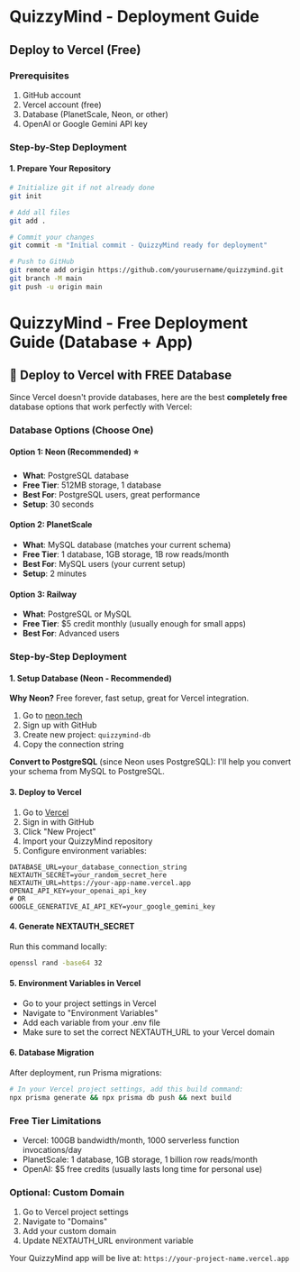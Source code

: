 # QuizzyMind - Deployment Guide

## Deploy to Vercel (Free)

### Prerequisites
1. GitHub account
2. Vercel account (free)
3. Database (PlanetScale, Neon, or other)
4. OpenAI or Google Gemini API key

### Step-by-Step Deployment

#### 1. Prepare Your Repository
```bash
# Initialize git if not already done
git init

# Add all files
git add .

# Commit your changes
git commit -m "Initial commit - QuizzyMind ready for deployment"

# Push to GitHub
git remote add origin https://github.com/yourusername/quizzymind.git
git branch -M main
git push -u origin main
```

# QuizzyMind - Free Deployment Guide (Database + App)

## 🚀 Deploy to Vercel with FREE Database

Since Vercel doesn't provide databases, here are the best **completely free** database options that work perfectly with Vercel:

### Database Options (Choose One)

#### Option 1: Neon (Recommended) ⭐
- **What**: PostgreSQL database
- **Free Tier**: 512MB storage, 1 database
- **Best For**: PostgreSQL users, great performance
- **Setup**: 30 seconds

#### Option 2: PlanetScale 
- **What**: MySQL database (matches your current schema)
- **Free Tier**: 1 database, 1GB storage, 1B row reads/month
- **Best For**: MySQL users (your current setup)
- **Setup**: 2 minutes

#### Option 3: Railway
- **What**: PostgreSQL or MySQL
- **Free Tier**: $5 credit monthly (usually enough for small apps)
- **Best For**: Advanced users

### Step-by-Step Deployment

#### 1. Setup Database (Neon - Recommended)

**Why Neon?** Free forever, fast setup, great for Vercel integration.

1. Go to [neon.tech](https://neon.tech/)
2. Sign up with GitHub
3. Create new project: `quizzymind-db`
4. Copy the connection string

**Convert to PostgreSQL** (since Neon uses PostgreSQL):
I'll help you convert your schema from MySQL to PostgreSQL.

#### 3. Deploy to Vercel
1. Go to [Vercel](https://vercel.com/)
2. Sign in with GitHub
3. Click "New Project"
4. Import your QuizzyMind repository
5. Configure environment variables:

```
DATABASE_URL=your_database_connection_string
NEXTAUTH_SECRET=your_random_secret_here
NEXTAUTH_URL=https://your-app-name.vercel.app
OPENAI_API_KEY=your_openai_api_key
# OR
GOOGLE_GENERATIVE_AI_API_KEY=your_google_gemini_key
```

#### 4. Generate NEXTAUTH_SECRET
Run this command locally:
```bash
openssl rand -base64 32
```

#### 5. Environment Variables in Vercel
- Go to your project settings in Vercel
- Navigate to "Environment Variables"
- Add each variable from your .env file
- Make sure to set the correct NEXTAUTH_URL to your Vercel domain

#### 6. Database Migration
After deployment, run Prisma migrations:
```bash
# In your Vercel project settings, add this build command:
npx prisma generate && npx prisma db push && next build
```

### Free Tier Limitations
- Vercel: 100GB bandwidth/month, 1000 serverless function invocations/day
- PlanetScale: 1 database, 1GB storage, 1 billion row reads/month
- OpenAI: $5 free credits (usually lasts long time for personal use)

### Optional: Custom Domain
1. Go to Vercel project settings
2. Navigate to "Domains" 
3. Add your custom domain
4. Update NEXTAUTH_URL environment variable

Your QuizzyMind app will be live at: `https://your-project-name.vercel.app`

